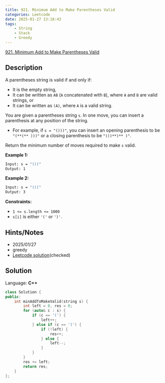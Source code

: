 ```yaml
---
title: 921. Minimum Add to Make Parentheses Valid
categories: Leetcode
date: 2025-01-27 13:18:43
tags:
    - String
    - Stack
    - Greedy
---
```


[921. Minimum Add to Make Parentheses Valid](https://leetcode.com/problems/minimum-add-to-make-parentheses-valid/description/?envType=company&envId=facebook&favoriteSlug=facebook-three-months)

## Description

A parentheses string is valid if and only if:

- It is the empty string,
- It can be written as `AB` (`A` concatenated with `B`), where `A` and `B` are valid strings, or
- It can be written as `(A)`, where `A` is a valid string.

You are given a parentheses string `s`. In one move, you can insert a parenthesis at any position of the string.

- For example, if `s = "()))"`, you can insert an opening parenthesis to be `"(**(** )))"` or a closing parenthesis to be `"())**)** )"`.

Return the minimum number of moves required to make `s` valid.

**Example 1:**

```bash
Input: s = "())"
Output: 1
```

**Example 2:**

```bash
Input: s = "((("
Output: 3
```

**Constraints:**

- `1 <= s.length <= 1000`
- `s[i]` is either `'('` or `')'`.

## Hints/Notes

- 2025/01/27
- greedy
- [Leetcode solution](https://leetcode.com/problems/minimum-add-to-make-parentheses-valid/editorial/?envType=company&envId=facebook&favoriteSlug=facebook-three-months)(checked)

## Solution

Language: **C++**

```C++
class Solution {
public:
    int minAddToMakeValid(string s) {
        int left = 0, res = 0;
        for (auto& c : s) {
            if (c == '(') {
                left++;
            } else if (c == ')') {
                if (!left) {
                    res++;
                } else {
                    left--;
                }
            }
        }
        res += left;
        return res;
    }
};
```
